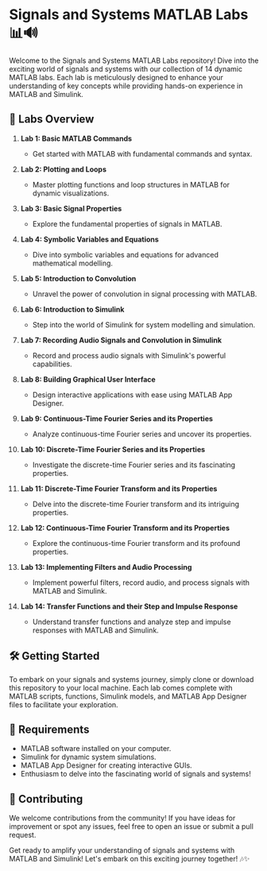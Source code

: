 # Signals and Systems MATLAB Labs 📊🔊

Welcome to the Signals and Systems MATLAB Labs repository! Dive into the exciting world of signals and systems with our collection of 14 dynamic MATLAB labs. Each lab is meticulously designed to enhance your understanding of key concepts while providing hands-on experience in MATLAB and Simulink.

## 🚀 Labs Overview

1. **Lab 1: Basic MATLAB Commands**
   - Get started with MATLAB with fundamental commands and syntax.

2. **Lab 2: Plotting and Loops**
   - Master plotting functions and loop structures in MATLAB for dynamic visualizations.

3. **Lab 3: Basic Signal Properties**
   - Explore the fundamental properties of signals in MATLAB.

4. **Lab 4: Symbolic Variables and Equations**
   - Dive into symbolic variables and equations for advanced mathematical modelling.

5. **Lab 5: Introduction to Convolution**
   - Unravel the power of convolution in signal processing with MATLAB.

6. **Lab 6: Introduction to Simulink**
   - Step into the world of Simulink for system modelling and simulation.

7. **Lab 7: Recording Audio Signals and Convolution in Simulink**
   - Record and process audio signals with Simulink's powerful capabilities.

8. **Lab 8: Building Graphical User Interface**
   - Design interactive applications with ease using MATLAB App Designer.

9. **Lab 9: Continuous-Time Fourier Series and its Properties**
   - Analyze continuous-time Fourier series and uncover its properties.

10. **Lab 10: Discrete-Time Fourier Series and its Properties**
    - Investigate the discrete-time Fourier series and its fascinating properties.

11. **Lab 11: Discrete-Time Fourier Transform and its Properties**
    - Delve into the discrete-time Fourier transform and its intriguing properties.

12. **Lab 12: Continuous-Time Fourier Transform and its Properties**
    - Explore the continuous-time Fourier transform and its profound properties.

13. **Lab 13: Implementing Filters and Audio Processing**
    - Implement powerful filters, record audio, and process signals with MATLAB and Simulink.

14. **Lab 14: Transfer Functions and their Step and Impulse Response**
    - Understand transfer functions and analyze step and impulse responses with MATLAB and Simulink.

## 🛠️ Getting Started

To embark on your signals and systems journey, simply clone or download this repository to your local machine. Each lab comes complete with MATLAB scripts, functions, Simulink models, and MATLAB App Designer files to facilitate your exploration.

## 🌟 Requirements

- MATLAB software installed on your computer.
- Simulink for dynamic system simulations.
- MATLAB App Designer for creating interactive GUIs.
- Enthusiasm to delve into the fascinating world of signals and systems!

## 🤝 Contributing

We welcome contributions from the community! If you have ideas for improvement or spot any issues, feel free to open an issue or submit a pull request.

Get ready to amplify your understanding of signals and systems with MATLAB and Simulink! Let's embark on this exciting journey together! 🎶✨
